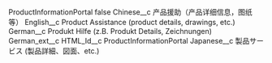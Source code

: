 <?xml version="1.0" encoding="UTF-8"?>
<CustomMetadata xmlns="http://soap.sforce.com/2006/04/metadata" xmlns:xsi="http://www.w3.org/2001/XMLSchema-instance" xmlns:xsd="http://www.w3.org/2001/XMLSchema">
    <label>ProductInformationPortal</label>
    <protected>false</protected>
    <values>
        <field>Chinese__c</field>
        <value xsi:type="xsd:string">产品援助（产品详细信息，图纸等）</value>
    </values>
    <values>
        <field>English__c</field>
        <value xsi:type="xsd:string">Product Assistance (product details, drawings, etc.)</value>
    </values>
    <values>
        <field>German__c</field>
        <value xsi:type="xsd:string">Produkt Hilfe (z.B. Produkt Details, Zeichnungen)</value>
    </values>
    <values>
        <field>German_ext__c</field>
        <value xsi:nil="true"/>
    </values>
    <values>
        <field>HTML_Id__c</field>
        <value xsi:type="xsd:string">ProductInformationPortal</value>
    </values>
    <values>
        <field>Japanese__c</field>
        <value xsi:type="xsd:string">製品サービス (製品詳細、図面、etc.)</value>
    </values>
</CustomMetadata>
